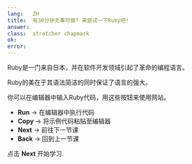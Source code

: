 ```yaml
---
lang:   ZH
title:  有30分钟无事可做? 来尝试一下Ruby吧!
answer:
class:  stretcher chapmark
ok:
error:
---
```


Ruby是一门来自日本，并在软件开发领域引起了革命的编程语言。

Ruby的美在于其语法简洁的同时保证了语言的强大。

你可以在编辑器中输入Ruby代码，用这些按钮来使用网站。

- __Run__ &rarr; 在编辑器中执行代码
- __Copy__ &rarr; 将示例代码粘贴至编辑器
- __Next__ &rarr; 前往下一节课
- __Back__ &rarr; 回到上一节课

<div class="foxes">点击 <strong>Next</strong> 开始学习.</div>
